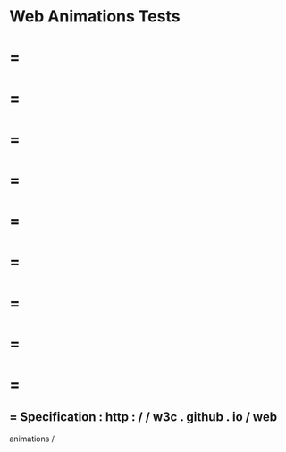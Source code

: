Web
Animations
Tests
=
=
=
=
=
=
=
=
=
=
=
=
=
=
=
=
=
=
=
=
Specification
:
http
:
/
/
w3c
.
github
.
io
/
web
-
animations
/
